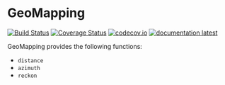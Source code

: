# GeoMapping

[![Build Status](https://travis-ci.org/Alexander-Barth/GeoMapping.jl.svg?branch=master)](https://travis-ci.org/Alexander-Barth/GeoMapping.jl)
[![Coverage Status](https://coveralls.io/repos/Alexander-Barth/GeoMapping.jl/badge.svg?branch=master&service=github)](https://coveralls.io/github/Alexander-Barth/GeoMapping.jl?branch=master)
[![codecov.io](http://codecov.io/github/Alexander-Barth/GeoMapping.jl/coverage.svg?branch=master)](http://codecov.io/github/Alexander-Barth/GeoMapping.jl?branch=master)
[![documentation latest](https://img.shields.io/badge/docs-latest-blue.svg)](https://alexander-barth.github.io/GeoMapping.jl/latest/)


GeoMapping provides the following functions:
* `distance`
* `azimuth`
* `reckon`
